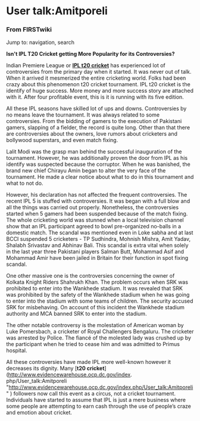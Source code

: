 

# User talk:Amitporeli

### From FIRSTwiki

Jump to: navigation, search

**Isn't IPL T20 Cricket getting More Popularity for its Controversies?**

  

Indian Premiere League or [**IPL t20 cricket**](http://www.myt20cricket.com/
"http://www.myt20cricket.com/" ) has experienced lot of controversies from the
primary day when it started. It was never out of talk. When it arrived it
mesmerized the entire cricketing world. Folks had been crazy about this
phenomenon t20 cricket tournament. IPL t20 cricket is the identify of huge
success. More money and more success story are attached with it. After four
profitable event, this is it is running with its five edition.

All these IPL seasons have skilled lot of ups and downs. Controversies by no
means leave the tournament. It was always related to some controversies. From
the bidding of gamers to the execution of Pakistani gamers, slapping of a
fielder, the record is quite long. Other than that there are controversies
about the owners, love rumors about cricketers and bollywood superstars, and
even match fixing.

Lalit Modi was the grasp man behind the successful inauguration of the
tournament. However, he was additionally proven the door from IPL as his
identify was suspected because the corruptor. When he was banished, the brand
new chief Chirayu Amin began to alter the very face of the tournament. He made
a clear notice about what to do in this tournament and what to not do.

However, his declaration has not affected the frequent controversies. The
recent IPL 5 is stuffed with controversies. It was began with a full blow and
all the things was carried out properly. Nonetheless, the controversies
started when 5 gamers had been suspended because of the match fixing. The
whole cricketing world was stunned when a local television channel show that
an IPL participant agreed to bowl pre-organized no-balls in a domestic match.
The scandal was mentioned even in Loke sabha and at last BCCI suspended 5
cricketers - TP Sudhindra, Mohnish Mishra, Amit Yadav, Shalabh Srivastav and
Abhinav Bali. This scandal is extra vital when solely in the last year three
Pakistani players Salman Butt, Mohammad Asif and Mohammad Amir have been
jailed in Britain for their function in spot fixing scandal.

One other massive one is the controversies concerning the owner of Kolkata
Knight Riders Shahrukh Khan. The problem occurs when SRK was prohibited to
enter into the Wankhede stadium. It was revealed that SRK was prohibited by
the safety of the Wankhede stadium when he was going to enter into the stadium
with some teams of children. The security accused SRK for misbehaving. On
account of this incident the Wankhede stadium authority and MCA banned SRK to
enter into the stadium.

The other notable controversy is the molestation of American woman by Luke
Pomersbach, a cricketer of Royal Challengers Bengaluru. The cricketer was
arrested by Police. The fiancé of the molested lady was crushed up by the
participant when he tried to cease him and was admitted to Primus hospital.

All these controversies have made IPL more well-known however it decreases its
dignity. Many [**t20 cricket**](http://www.evidencewarehouse.ocp.dc.gov/index.
php/User_talk:Amitporeli
"http://www.evidencewarehouse.ocp.dc.gov/index.php/User_talk:Amitporeli" )
followers now call this event as a circus, not a cricket tournament.
Individuals have started to assume that IPL is just a mere business where some
people are attempting to earn cash through the use of people’s craze and
emotion about cricket.

